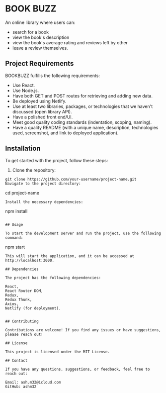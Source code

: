 # BOOK BUZZ

An online library where users can:
- search for a book
- view the book's description
- view the book's average rating and reviews left by other
- leave a review themselves.

## Project Requirements

BOOKBUZZ fulfills the following requirements:

- Use React.
- Use Node.js.
- Have both GET and POST routes for retrieving and adding new data.
- Be deployed using Netlify.
- Use at least two libraries, packages, or technologies that we haven't discussed (open library API).
- Have a polished front end/UI.
- Meet good quality coding standards (indentation, scoping, naming).
- Have a quality README (with a unique name, description, technologies used, screenshot, and link to deployed application).

## Installation

To get started with the project, follow these steps:

1. Clone the repository:

```
git clone https://github.com/your-username/project-name.git
Navigate to the project directory:
```
cd project-name
```
Install the necessary dependencies:
```
npm install
```

## Usage

To start the development server and run the project, use the following command:
```
npm start
```
This will start the application, and it can be accessed at http://localhost:3000.

## Dependencies

The project has the following dependencies:

React,
React Router DOM,
Redux,
Redux Thunk,
Axios,
Netlify (for deployment).


## Contributing

Contributions are welcome! If you find any issues or have suggestions, please reach out!

## License

This project is licensed under the MIT License.

## Contact

If you have any questions, suggestions, or feedback, feel free to reach out:

Email: ash.m32@icloud.com
GitHub: ashm32
